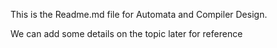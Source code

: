 This is the Readme.md file for Automata and Compiler Design.

We can add some details on the topic later for reference

